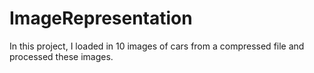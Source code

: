 # ImageRepresentation
In this project, I loaded in 10 images of cars from a compressed file and processed these images. 

